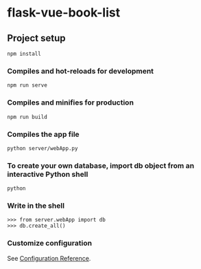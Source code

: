 # flask-vue-book-list

## Project setup
```
npm install
```

### Compiles and hot-reloads for development
```
npm run serve
```

### Compiles and minifies for production
```
npm run build
```

### Compiles the app file
```
python server/webApp.py
```

### To create your own database, import db object from an interactive Python shell
```
python
```

### Write in the shell
```
>>> from server.webApp import db
>>> db.create_all()
```

### Customize configuration
See [Configuration Reference](https://flask-sqlalchemy.palletsprojects.com/en/2.x/quickstart/).
